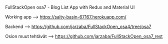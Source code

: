 FullStackOpen osa7 - Blog List App with Redux and Material UI

Working app --> https://salty-basin-67167.herokuapp.com/

Backend --> https://github.com/jarzaba/FullStackOpen_osa4/tree/osa7

Osion muut tehtävät --> https://github.com/jarzaba/FullStackOpen_osa7_rest


